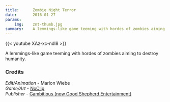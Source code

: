 ```yaml
---
title:      Zombie Night Terror
date:       2016-01-27
params:
    img:    znt-thumb.jpg
summary:    A lemmings-like game teeming with hordes of zombies aiming to destroy humanity.
---
```


{{< youtube XAz-xc-ndl8 >}}

A lemmings-like game teeming with hordes of zombies aiming to destroy humanity.

### Credits  

_Edit/Animation_ - Marlon Wiebe  
_Game/Art_ - [NoClip](http://zombienightterror.com)  
_Publisher_ - [Gambitious (now Good Shepherd Entertainment)](http://goodshepherd.games) 



